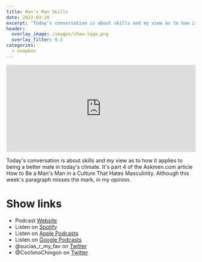 ```yaml
---
title: Man's Man Skills
date: 2022-03-28
excerpt: "Today's conversation is about skills and my view as to how it applies to being a better male in today's climate. It's part 4 of the Askmen.com article How to Be a Man's Man in a Culture That Hates Masculinity. Although this week's paragraph misses the mark, in my opinion"
header:
  overlay_image: /images/show-logo.png
  overlay_filter: 0.5
categories: 
  - soapbox
---
```

<iframe src='https://open.spotify.com/embed/episode/6kdgtL4DxZyKM2AqwbbKuA' width='100%' height='232' frameborder='0' allowtransparency='true' allow='encrypted-media'></iframe>

Today's conversation is about skills and my view as to how it applies to being a better male in today's climate. It's part 4 of the Askmen.com article How to Be a Man's Man in a Culture That Hates Masculinity. Although this week's paragraph misses the mark, in my opinion.

# Show links

* <i class='fas fa-link'></i>Podcast [Website](https://sucias.xyz)
* <i class='fab fa-spotify'></i>Listen on [Spotify](https://open.spotify.com/show/3XjoipCU3QzeIaQAAQpBdW)
* <i class='fas fa-podcast'></i>Listen on [Apple Podcasts](https://podcasts.apple.com/us/podcast/sucias-are-my-favorite/id1548173787)
* <i class='fab fa-google-play'></i>Listen on [Google Podcasts](https://podcasts.google.com/feed/aHR0cHM6Ly9hbmNob3IuZm0vcy80MjI0YzYzYy9wb2RjYXN0L3Jzcw==)
* <i class='fab fa-twitter'></i>@sucias_r_my_fav on [Twitter](https://twitter.com/sucias_r_my_fav)
* <i class='fab fa-twitter'></i>@CochinoChingon on [Twitter](https://twitter.com/cochinochingon)
